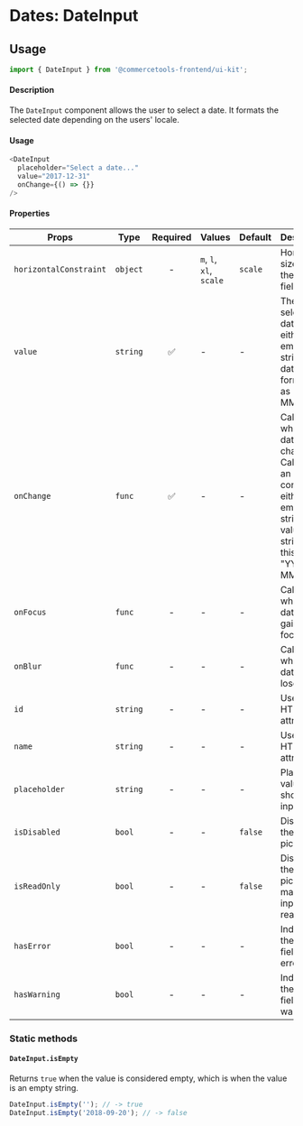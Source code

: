 # Dates: DateInput

## Usage

```js
import { DateInput } from '@commercetools-frontend/ui-kit';
```

#### Description

The `DateInput` component allows the user to select a date. It formats the selected date depending on the users' locale.

#### Usage

```js
<DateInput
  placeholder="Select a date..."
  value="2017-12-31"
  onChange={() => {}}
/>
```

#### Properties

| Props                  | Type     | Required | Values                  | Default | Description                                                                                                                               |
| ---------------------- | -------- | :------: | ----------------------- | ------- | ----------------------------------------------------------------------------------------------------------------------------------------- |
| `horizontalConstraint` | `object` |    -     | `m`, `l`, `xl`, `scale` | `scale` | Horizontal size limit of the input field.                                                                                                 |
| `value`                | `string` |    ✅    | -                       | -       | The selected date, must either be an empty string or a date formatted as "YYYY-MM-DD".                                                    |
| `onChange`             | `func`   |    ✅    | -                       | -       | Called when the date changes. Called with an event containing either an empty string (no value) or a string in this format: "YYYY-MM-DD". |
| `onFocus`              | `func`   |    -     | -                       | -       | Called when the date input gains focus.                                                                                                   |
| `onBlur`               | `func`   |    -     | -                       | -       | Called when the date input loses focus.                                                                                                   |
| `id`                   | `string` |    -     | -                       | -       | Used as the HTML `id` attribute.                                                                                                          |
| `name`                 | `string` |    -     | -                       | -       | Used as the HTML `name` attribute.                                                                                                        |
| `placeholder`          | `string` |    -     | -                       | -       | Placeholder value to show in the input field                                                                                              |
| `isDisabled`           | `bool`   |    -     | -                       | `false` | Disables the date picker                                                                                                                  |
| `isReadOnly`           | `bool`   |    -     | -                       | `false` | Disables the date picker and makes input field read-only                                                                                  |
| `hasError`             | `bool`   |    -     | -                       | -       | Indicates the input field has an error                                                                                                    |
| `hasWarning`           | `bool`   |    -     | -                       | -       | Indicates the input field has a warning                                                                                                   |

### Static methods

#### `DateInput.isEmpty`

Returns `true` when the value is considered empty, which is when the value is an empty string.

```js
DateInput.isEmpty(''); // -> true
DateInput.isEmpty('2018-09-20'); // -> false
```
